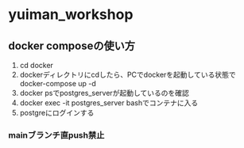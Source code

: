 # yuiman_workshop

## docker composeの使い方
1. cd docker
2. dockerディレクトリにcdしたら、PCでdockerを起動している状態でdocker-compose up -d
3. docker psでpostgres_serverが起動しているのを確認
4. docker exec -it postgres_server bashでコンテナに入る
5. postgreにログインする

### mainブランチ直push禁止　